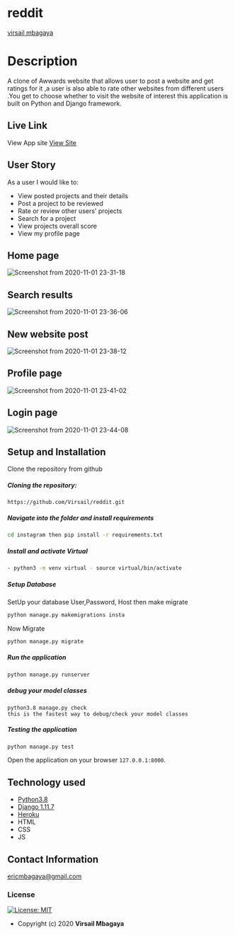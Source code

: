 # reddit

[virsail mbagaya](https://github.com/virsail)  
  
# Description  
A clone of Awwards website  that allows user to post a website and get ratings for it ,a user is also able to rate other websites from different users .You get to choose whether to visit the website of interest this application is built on Python and Django framework.

##  Live Link  
 View App site [View Site]()  
  
 
## User Story  
As a user I would like to:
* View posted projects and their details
* Post a project to be reviewed
* Rate or review other users' projects
* Search for a project 
* View projects overall score
* View my profile page   
## Home page
![Screenshot from 2020-11-01 23-31-18](https://user-images.githubusercontent.com/66640798/97813929-6af64d80-1c9a-11eb-8b76-1ca3f3774c81.png)
## Search results 
![Screenshot from 2020-11-01 23-36-06](https://user-images.githubusercontent.com/66640798/97814828-130c1680-1c9b-11eb-8efe-81f347daac62.png)
## New website post
![Screenshot from 2020-11-01 23-38-12](https://user-images.githubusercontent.com/66640798/97814863-55355800-1c9b-11eb-8503-6ec7d2778e69.png)
## Profile page
![Screenshot from 2020-11-01 23-41-02](https://user-images.githubusercontent.com/66640798/97814942-d5f45400-1c9b-11eb-989d-a63bced58361.png)
## Login page 
![Screenshot from 2020-11-01 23-44-08](https://user-images.githubusercontent.com/66640798/97815074-9e39dc00-1c9c-11eb-9e64-58023dd71e6b.png)


## Setup and Installation  
Clone the repository from github 
##### Cloning the repository:  
 ``` git clone 
 https://github.com/Virsail/reddit.git
```
##### Navigate into the folder and install requirements  
 ```bash 
cd instagram then pip install -r requirements.txt 
```
##### Install and activate Virtual  
 ```bash 
- python3 -m venv virtual - source virtual/bin/activate  
```  

 ##### Setup Database  
  SetUp your database User,Password, Host then make migrate  
 ```bash 
python manage.py makemigrations insta
 ``` 
 Now Migrate  
 ```bash 
 python manage.py migrate 
```
##### Run the application  
 ```bash 
 python manage.py runserver 
``` 
##### debug your model classes
```
python3.8 manage.py check 
this is the fastest way to debug/check your model classes
```
##### Testing the application  
 ```bash 
 python manage.py test 
```
Open the application on your browser `127.0.0.1:8000`.  
  
  
## Technology used  
  
* [Python3.8](https://www.python.org/)  
* [Django 1.11.7](https://docs.djangoproject.com/en/2.2/)  
* [Heroku](https://heroku.com)  
* HTML
* CSS
* JS
  
  
## Contact Information   
ericmbagaya@gmail.com 
  

### License
[![License: MIT](https://img.shields.io/badge/License-MIT-green.svg)](https://opensource.org/licenses/MIT) 
* Copyright (c) 2020 **Virsail Mbagaya**
